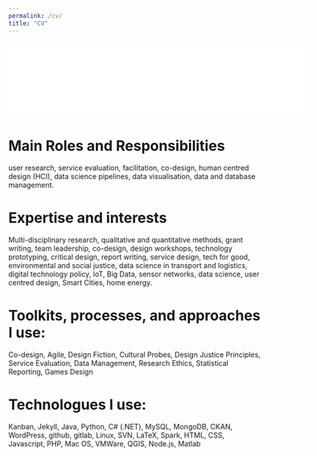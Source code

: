 ```yaml
---
permalink: /cv/
title: "CV"
---
```


<embed src="/assets/files/cv_may2023.pdf" width="600" type='application/pdf'/>

# Main Roles and Responsibilities
user research, service evaluation, facilitation, co-design, human centred design (HCI), data science pipelines, data visualisation, data and database management.

# Expertise and interests
Multi-disciplinary research, qualitative and quantitative methods, grant writing, team leadership, co-design, design workshops, technology prototyping, critical design, report writing, service design, tech for good, environmental and social justice, data science in transport and logistics, digital technology policy, IoT, Big Data, sensor networks, data science, user centred design, Smart Cities, home energy.

# Toolkits, processes, and approaches I use:
Co-design, Agile, Design Fiction, Cultural Probes, Design Justice Principles, Service Evaluation, Data Management, Research Ethics, Statistical Reporting, Games Design

# Technologues I use:
Kanban, Jekyll, Java, Python, C# (.NET), MySQL, MongoDB, CKAN, WordPress, github, gitlab, Linux, SVN, LaTeX, Spark, HTML, CSS, Javascript, PHP, Mac OS, VMWare, QGIS, Node.js, Matlab